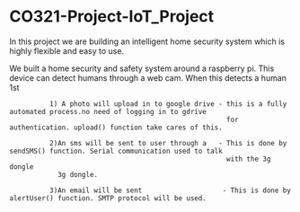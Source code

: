 # CO321-Project-IoT_Project
In this project we are building an intelligent home security system which is highly flexible and easy to use.

We built a home security and safety system around a raspberry pi. This device can detect humans through a web cam. 
When this detects a human 1st
              
              
              1) A photo will upload in to google drive - this is a fully automated process.no need of logging in to gdrive
                                                          for authentication. upload() function take cares of this.
                                                      
              2)An sms will be sent to user through a   - This is done by sendSMS() function. Serial communication used to talk 
                                                          with the 3g dongle
                3g dongle.
                
              3)An email will be sent                    - This is done by alertUser() function. SMTP protocol will be used.

